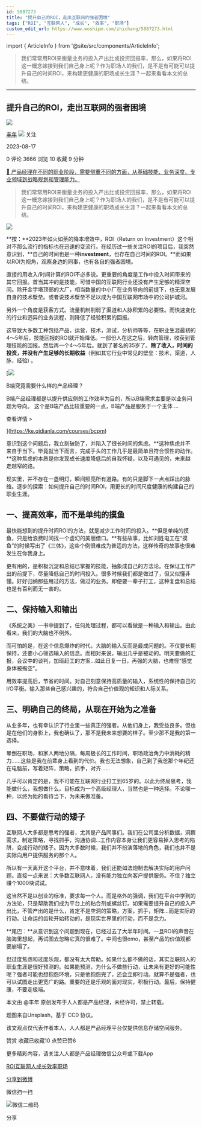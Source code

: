 ```yaml
---
id: 5887273
title: "提升自己的ROI，走出互联网的强者困境"
tags: ["ROI", "互联网人", "成长", "效率", "职场"]
custom_edit_url: https://www.woshipm.com/zhichang/5887273.html
---
```

import { ArticleInfo } from '@site/src/components/ArticleInfo';

<ArticleInfo
    author="丰年"
    authorLink="https://www.woshipm.com/u/1533718"
    published="2023-08-17"
    views={3666}
    comments={0}
    collects={10}
/>

> 我们常常用ROI来衡量业务的投入产出比或投资回报率，那么，如果将ROI这一概念嫁接到我们自己身上呢？作为职场人的我们，是不是有可能可以提升自己的时间ROI，来构建更健康的职场成长生涯？一起来看看本文的总结。

---

## 提升自己的ROI，走出互联网的强者困境

[![](https://static.woshipm.com/view/woshipm_api_def_20230816114256_2581.jpg?imageView2/1/w/72/h/72/q/100)](https://www.woshipm.com/u/1533718)

[丰年](https://www.woshipm.com/u/1533718) ![](https://static.woshipm.com/tag/1101_1@2x.png) 关注

2023-08-17

0 评论 3666 浏览 10 收藏 9 分钟

[🔗 产品经理在不同的职业阶段，需要侧重不同的方面，从基础技能、业务深度、专业领域到战略规划和管理能力。](https://ke.qidianla.com/courses/90pm)

> 我们常常用ROI来衡量业务的投入产出比或投资回报率，那么，如果将ROI这一概念嫁接到我们自己身上呢？作为职场人的我们，是不是有可能可以提升自己的时间ROI，来构建更健康的职场成长生涯？一起来看看本文的总结。

![](https://image.woshipm.com/2023/04/13/a66cb19c-d9ee-11ed-9d7a-00163e0b5ff3.jpg)

**按：**2023年如火如荼的降本增效中，ROI（Return on Investment）这个相对不那么流行的指标也在迅速的变流行。在经历过一些关注ROI的项目后，我突然意识到，**自己的时间也是一种****investment****，也存在自己时间的ROI。**而如果以ROI为视角，观察身边的同事，也有各自的强者困境。

直接的用收入/时间计算的ROI不必多说。更重要的角度是工作中投入时间带来的其它回报。首当其冲的是技能，可惜中国的互联网行业还没有产生足够的精深空间。除开金字塔顶部的大厂，相当数量的中小厂在业务导向的前提下，也无意发展自身的技术壁垒。或者说技术壁垒不足以成为中国互联网市场中的公司护城河。

另外一个角度是获客方式。流量机制削弱了渠道和人脉积累的必要性。而快速变化的行业和迥异的业务流程，则降低了经验积累的回报。

这导致大多数工种包括产品，运营，技术，测试，分析师等等，在职业生涯最初的4～5年后，技能回报的ROI就开始降低。一部份人在这之后，转向管理，收获到管理技能的回报。然后再一个4～5年后。就到了著名的35岁了。**除了收入，时间的投资，并没有产生足够的长期收益**（例如其它行业中常见的壁垒：技术，渠道，人脉，经验) 。

[![](https://image.woshipm.com/2023/08/02/f7cafd68-30e3-11ee-9da3-00163e0b5ff3.png)

B端究竟需要什么样的产品经理？

B端产品经理都是以提升供应侧的工作效率为目的，所以B端需求主要是以业务问题为导向。 这个是B端产品比较重要的一点，B端产品是服务于一个主体 ...

查看详情 >

](https://ke.qidianla.com/courses/bcpm)

意识到这个问题后，我立刻破防了，并陷入了很长时间的焦虑。**这种焦虑并不来自于当下。毕竟就当下而言，完成手头的工作几乎是最简单且符合惯性的动作。**这种焦虑的本质是你发现成长速度降低后的自我怀疑，以及可遇见的，未来越走越窄的路。

现实里，并不存在一盏明灯，瞬间照亮所有道路。有的只是脚下一点点踩出的脉络。逐步的探索：如何提升自己的时间ROI，用更长的时间尺度健康的构建自己的职业生涯。

## 一、提高效率，而不是单纯的摸鱼

最快能想到的提升时间ROI的方法，就是减少工作时间的投入。**但是单纯的摸鱼，只是给浪费时间找一个虚幻的美丽借口。**有些故事，比如刘姓电工在“摸鱼”的时候写出了《三体》，这些个例很难成为普适的方法，这样传奇的故事也很难发生在你我身上。

更有用的，是积极沉淀和总结已掌握的技能，抽象成自己的方法论。在保证工作产出的前提下，尽量降低自己的时间投入。很多时候我们都是做过了，但又似懂非懂。好好归纳那些用过的方法，做过的业务。即便要一辈子打工，这种复盘和总结也是有百利而无一害的。

## 二、保持输入和输出

《系统之美》一书中提到了，任何处理过程，都可以看做是一种输入和输出。由此看来，我们的大脑也不例外。

而可怕的是，在这个信息爆炸的时代，大脑的输入反而是最成问题的。不仅要长期保持，还要小心筛选输入的信息。而相对来说，输出几乎是被动的。明天要做的汇报，会议中的谈判，加班赶工的方案…如此日复一日，再强的大脑，也难怪“感觉身体被掏空”。

用效率提高后，节省的时间。对自己刻意保持高质量的输入，系统性的保持自己的I/O平衡。输入那些自己感兴趣的，符合自己价值观的知识和人际关系。

## 三、明确自己的终局，从现在开始为之准备

从业多年，也有幸认识了行业里一些真正的强者。从他们身上，我受益良多。但也是在他们的身影上，我也确认了，那不是我未来想要的样子。至少那不是我的第一选择。

晕倒在职场，和家人两地分隔，每周极长的工作时间，职场政治角力中消耗的精力……这些是我在前辈身上看到的代价。我也无法想象，自己到了我爸那个年纪还在电脑前，写着矩阵，策略，抓手，对齐……

几乎可以肯定的是，我不可能在互联网行业打工到65岁的。以此为终局思考，我能做什么，我想做什么。目标成为一个高级经理人，当然也是一种选择。不论哪一种，以终为始的看待当下，为未来做准备。

## 四、不要做行动的矮子

互联网人大多都是思考的强者，尤其是产品同事们。我们在公司里分析数据，洞察需求，制定策略，寻找抓手，沟通协调…工作内容本身让我们更容易掉入思考的陷阱，变成行动的矮子。因为大多数时候，我们并不扮演落地的角色，我们也并不是实际向用户提供服务的那个人。

所以有一天离开这个平台，并不意味着，我们还能如法炮制去解决实际的用户问题。直接一点来说：大多数互联网人，没有能力独立向客户提供服务。不信？独立赚个1000块试试。

这当然不是以创业的标准，要求每一个人。而是格外的强调，我们在平台中学到的方法论，只是帮助我们成为平台上的粘合剂或螺丝钉。如果需要提升自己的投入产出比，不管产出的是什么，肯定不是空洞的策略，方案，抓手，矩阵…而是实际的行动。让命运的齿轮开始转动的，是现实世界里的行动，而不是念力。

**尾巴：**从意识到这个问题到现在，已经过去了大半年时间。一旦ROI的声音在脑海里想起，再试图去忽略它真的很难了。中间也很emo，甚至产品的价值观都要崩塌了。

但过度焦虑和过度乐观，都没有太大帮助。如果什么都不做的话，其实互联网人的职业生涯是很好预测的。如果能预测，为什么不做些行动，让未来有更好的可能性呢？强者可能也想抱怨环境，只是他抱怨完了，还会立即行动。就算不是强者，也可以试图走出更宽广的路。重要的还是乐观的面对现实，积极行动。最后，保持健康，不要走极端。

本文由 @丰年 原创发布于人人都是产品经理，未经许可，禁止转载。

题图来自Unsplash，基于 CC0 协议。

该文观点仅代表作者本人，人人都是产品经理平台仅提供信息存储空间服务。

赞赏 收藏已收藏10 点赞已赞6

更多精彩内容，请关注人人都是产品经理微信公众号或下载App

[ROI](https://www.woshipm.com/tag/roi)[互联网人](https://www.woshipm.com/tag/%e4%ba%92%e8%81%94%e7%bd%91%e4%ba%ba)[成长](https://www.woshipm.com/tag/%e6%88%90%e9%95%bf)[效率](https://www.woshipm.com/tag/%e6%95%88%e7%8e%87)[职场](https://www.woshipm.com/tag/%e8%81%8c%e5%9c%ba)

[分享到微博](https://service.weibo.com/share/share.php?appkey=2775287854&title=提升自己的ROI，走出互联网的强者困境&url=https://www.woshipm.com/zhichang/5887273.html&pic=https://image.woshipm.com/2023/04/13/a66cb19c-d9ee-11ed-9d7a-00163e0b5ff3.jpg)

微信扫一扫

![微信二维码](https://api.pwmqr.com/qrcode/create/?url=https://www.woshipm.com/zhichang/5887273.html)

分享